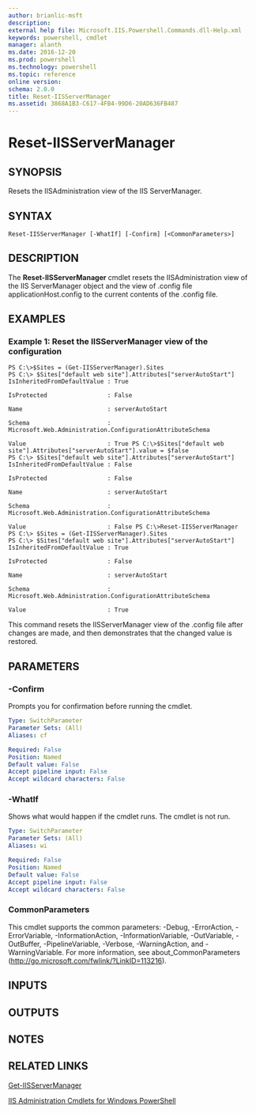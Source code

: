 ```yaml
---
author: brianlic-msft
description: 
external help file: Microsoft.IIS.Powershell.Commands.dll-Help.xml
keywords: powershell, cmdlet
manager: alanth
ms.date: 2016-12-20
ms.prod: powershell
ms.technology: powershell
ms.topic: reference
online version: 
schema: 2.0.0
title: Reset-IISServerManager
ms.assetid: 3868A1B3-C617-4FB4-99D6-20AD636FB487
---
```


# Reset-IISServerManager

## SYNOPSIS
Resets the IISAdministration view of the IIS ServerManager.

## SYNTAX

```
Reset-IISServerManager [-WhatIf] [-Confirm] [<CommonParameters>]
```

## DESCRIPTION
The **Reset-IISServerManager** cmdlet resets the IISAdministration view of the IIS ServerManager object and the view of .config file applicationHost.config to the current contents of the .config file.

## EXAMPLES

### Example 1: Reset the IISServerManager view of the configuration
```
PS C:\>$Sites = (Get-IISServerManager).Sites
PS C:\> $Sites["default web site"].Attributes["serverAutoStart"]
IsInheritedFromDefaultValue : True

IsProtected                 : False

Name                        : serverAutoStart

Schema                      : Microsoft.Web.Administration.ConfigurationAttributeSchema

Value                       : True PS C:\>$Sites["default web site"].Attributes["serverAutoStart"].value = $false
PS C:\> $Sites["default web site"].Attributes["serverAutoStart"]
IsInheritedFromDefaultValue : False

IsProtected                 : False

Name                        : serverAutoStart

Schema                      : Microsoft.Web.Administration.ConfigurationAttributeSchema

Value                       : False PS C:\>Reset-IISServerManager
PS C:\> $Sites = (Get-IISServerManager).Sites
PS C:\> $Sites["default web site"].Attributes["serverAutoStart"]
IsInheritedFromDefaultValue : True

IsProtected                 : False

Name                        : serverAutoStart

Schema                      : Microsoft.Web.Administration.ConfigurationAttributeSchema

Value                       : True
```

This command resets the IISServerManager view of the .config file after changes are made, and then demonstrates that the changed value is restored.

## PARAMETERS

### -Confirm
Prompts you for confirmation before running the cmdlet.

```yaml
Type: SwitchParameter
Parameter Sets: (All)
Aliases: cf

Required: False
Position: Named
Default value: False
Accept pipeline input: False
Accept wildcard characters: False
```

### -WhatIf
Shows what would happen if the cmdlet runs.
The cmdlet is not run.

```yaml
Type: SwitchParameter
Parameter Sets: (All)
Aliases: wi

Required: False
Position: Named
Default value: False
Accept pipeline input: False
Accept wildcard characters: False
```

### CommonParameters
This cmdlet supports the common parameters: -Debug, -ErrorAction, -ErrorVariable, -InformationAction, -InformationVariable, -OutVariable, -OutBuffer, -PipelineVariable, -Verbose, -WarningAction, and -WarningVariable. For more information, see about_CommonParameters (http://go.microsoft.com/fwlink/?LinkID=113216).

## INPUTS

## OUTPUTS

## NOTES

## RELATED LINKS

[Get-IISServerManager](./Get-IISServerManager.md)

[IIS Administration Cmdlets for Windows PowerShell](./index.md)

